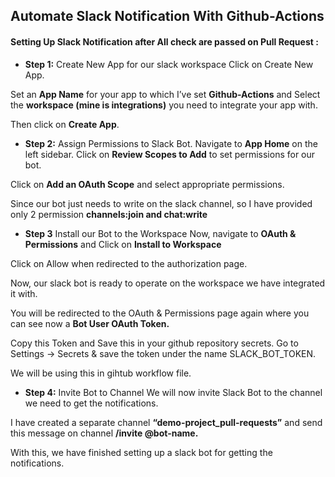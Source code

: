 ## Automate Slack Notification With Github-Actions

#### Setting Up Slack Notification after All check are passed on Pull Request :


* **Step 1:** Create New App for our slack workspace
Click on Create New App.

Set an **App Name** for your app to which I’ve set **Github-Actions** and Select the **workspace (mine is integrations)** you need to integrate your app with.

Then click on **Create App**.

* **Step 2:** Assign Permissions to Slack Bot.
Navigate to **App Home** on the left sidebar. Click on **Review Scopes to Add** to set permissions for our bot.

Click on **Add an OAuth Scope** and select appropriate permissions.

Since our bot just needs to write on the slack channel, so I have provided only 2 permission **channels:join and chat:write**

* **Step 3** Install our Bot to the Workspace
Now, navigate to **OAuth & Permissions** and Click on **Install to Workspace**

Click on Allow when redirected to the authorization page.

Now, our slack bot is ready to operate on the workspace we have integrated it with.

You will be redirected to the OAuth & Permissions page again where you can see now a **Bot User OAuth Token.**

Copy this Token and Save this in your github repository secrets. Go to Settings -> Secrets & save the token under the name SLACK_BOT_TOKEN.

We will be using this in gihtub workflow file.

* **Step 4:** Invite Bot to Channel
We will now invite Slack Bot to the channel we need to get the notifications.

I have created a separate channel **“demo-project_pull-requests”** and send this message on channel **/invite @bot-name.**


With this, we have finished setting up a slack bot for getting the notifications.

